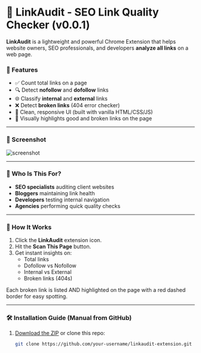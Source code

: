 # 🔗 LinkAudit - SEO Link Quality Checker (v0.0.1)

**LinkAudit** is a lightweight and powerful Chrome Extension that helps website owners, SEO professionals, and developers **analyze all links** on a web page.

### 🚀 Features

- ✅ Count total links on a page
- 🔍 Detect **nofollow** and **dofollow** links
- 🌐 Classify **internal** and **external** links
- ❌ Detect **broken links** (404 error checker)
- 🎨 Clean, responsive UI (built with vanilla HTML/CSS/JS)
- 📌 Visually highlights good and broken links on the page

---

### 📸 Screenshot

![screenshot](https://your-screenshot-url.com) <!-- Optional: Upload screenshot or remove this line -->

---

### 🙌 Who Is This For?

- **SEO specialists** auditing client websites
- **Bloggers** maintaining link health
- **Developers** testing internal navigation
- **Agencies** performing quick quality checks

---

### 🧠 How It Works

1. Click the **LinkAudit** extension icon.
2. Hit the **Scan This Page** button.
3. Get instant insights on:
   - Total links
   - Dofollow vs Nofollow
   - Internal vs External
   - Broken links (404s)

Each broken link is listed AND highlighted on the page with a red dashed border for easy spotting.

---

### 🛠️ Installation Guide (Manual from GitHub)

1. [Download the ZIP](https://github.com/your-username/linkaudit-extension/archive/refs/heads/main.zip) or clone this repo:
   ```bash
   git clone https://github.com/your-username/linkaudit-extension.git

